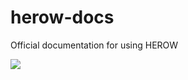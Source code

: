 # herow-docs
Official documentation for using HEROW

![](https://media.giphy.com/media/3ohc0Tl6T6UxpboOha/giphy.gif)
